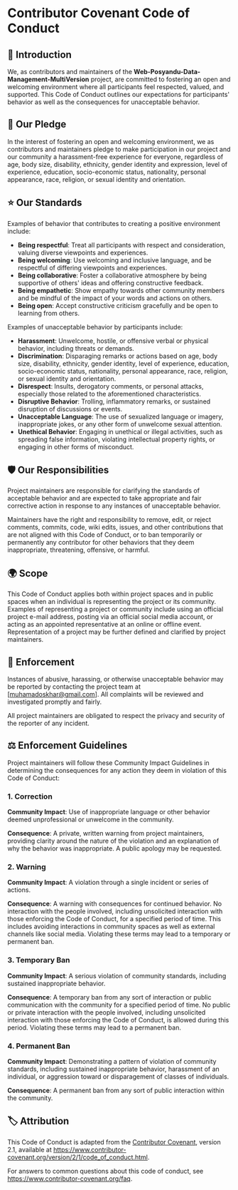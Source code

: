 # Contributor Covenant Code of Conduct

## 📝 Introduction

We, as contributors and maintainers of the **Web-Posyandu-Data-Management-MultiVersion** project, are committed to fostering an open and welcoming environment where all participants feel respected, valued, and supported. This Code of Conduct outlines our expectations for participants' behavior as well as the consequences for unacceptable behavior.

## 🙏 Our Pledge

In the interest of fostering an open and welcoming environment, we as contributors and maintainers pledge to make participation in our project and our community a harassment-free experience for everyone, regardless of age, body size, disability, ethnicity, gender identity and expression, level of experience, education, socio-economic status, nationality, personal appearance, race, religion, or sexual identity and orientation.

## ⭐ Our Standards

Examples of behavior that contributes to creating a positive environment include:

- **Being respectful**: Treat all participants with respect and consideration, valuing diverse viewpoints and experiences.
- **Being welcoming**: Use welcoming and inclusive language, and be respectful of differing viewpoints and experiences.
- **Being collaborative**: Foster a collaborative atmosphere by being supportive of others' ideas and offering constructive feedback.
- **Being empathetic**: Show empathy towards other community members and be mindful of the impact of your words and actions on others.
- **Being open**: Accept constructive criticism gracefully and be open to learning from others.

Examples of unacceptable behavior by participants include:

- **Harassment**: Unwelcome, hostile, or offensive verbal or physical behavior, including threats or demands.
- **Discrimination**: Disparaging remarks or actions based on age, body size, disability, ethnicity, gender identity, level of experience, education, socio-economic status, nationality, personal appearance, race, religion, or sexual identity and orientation.
- **Disrespect**: Insults, derogatory comments, or personal attacks, especially those related to the aforementioned characteristics.
- **Disruptive Behavior**: Trolling, inflammatory remarks, or sustained disruption of discussions or events.
- **Unacceptable Language**: The use of sexualized language or imagery, inappropriate jokes, or any other form of unwelcome sexual attention.
- **Unethical Behavior**: Engaging in unethical or illegal activities, such as spreading false information, violating intellectual property rights, or engaging in other forms of misconduct.

## 🛡️ Our Responsibilities

Project maintainers are responsible for clarifying the standards of acceptable behavior and are expected to take appropriate and fair corrective action in response to any instances of unacceptable behavior.

Maintainers have the right and responsibility to remove, edit, or reject comments, commits, code, wiki edits, issues, and other contributions that are not aligned with this Code of Conduct, or to ban temporarily or permanently any contributor for other behaviors that they deem inappropriate, threatening, offensive, or harmful.

## 🌍 Scope

This Code of Conduct applies both within project spaces and in public spaces when an individual is representing the project or its community. Examples of representing a project or community include using an official project e-mail address, posting via an official social media account, or acting as an appointed representative at an online or offline event. Representation of a project may be further defined and clarified by project maintainers.

## 🚨 Enforcement

Instances of abusive, harassing, or otherwise unacceptable behavior may be reported by contacting the project team at [muhamadoskhar@gmail.com]. All complaints will be reviewed and investigated promptly and fairly.

All project maintainers are obligated to respect the privacy and security of the reporter of any incident.

## ⚖️ Enforcement Guidelines

Project maintainers will follow these Community Impact Guidelines in determining the consequences for any action they deem in violation of this Code of Conduct:

### 1. Correction

**Community Impact**: Use of inappropriate language or other behavior deemed unprofessional or unwelcome in the community.

**Consequence**: A private, written warning from project maintainers, providing clarity around the nature of the violation and an explanation of why the behavior was inappropriate. A public apology may be requested.

### 2. Warning

**Community Impact**: A violation through a single incident or series of actions.

**Consequence**: A warning with consequences for continued behavior. No interaction with the people involved, including unsolicited interaction with those enforcing the Code of Conduct, for a specified period of time. This includes avoiding interactions in community spaces as well as external channels like social media. Violating these terms may lead to a temporary or permanent ban.

### 3. Temporary Ban

**Community Impact**: A serious violation of community standards, including sustained inappropriate behavior.

**Consequence**: A temporary ban from any sort of interaction or public communication with the community for a specified period of time. No public or private interaction with the people involved, including unsolicited interaction with those enforcing the Code of Conduct, is allowed during this period. Violating these terms may lead to a permanent ban.

### 4. Permanent Ban

**Community Impact**: Demonstrating a pattern of violation of community standards, including sustained inappropriate behavior, harassment of an individual, or aggression toward or disparagement of classes of individuals.

**Consequence**: A permanent ban from any sort of public interaction within the community.

## 🏷️ Attribution

This Code of Conduct is adapted from the [Contributor Covenant](https://www.contributor-covenant.org), version 2.1, available at https://www.contributor-covenant.org/version/2/1/code_of_conduct.html.

For answers to common questions about this code of conduct, see https://www.contributor-covenant.org/faq.
